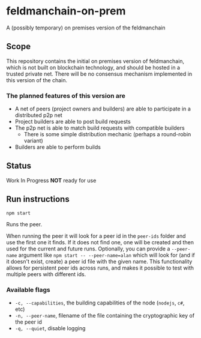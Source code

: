 # feldmanchain-on-prem

A (possibly temporary) on premises version of the feldmanchain

## Scope

This repository contains the initial on premises version of feldmanchain, which is not built on blockchain technology, and should be hosted in a trusted private net. There will be no consensus mechanism implemented in this version of the chain.

### The planned features of this version are

- A net of peers (project owners and builders) are able to participate in a distributed p2p net
- Project builders are able to post build requests
- The p2p net is able to match build requests with compatible builders
  - There is some simple distribution mechanic (perhaps a round-robin variant)
- Builders are able to perform builds

## Status

Work In Progress **NOT** ready for use

## Run instructions

`npm start`

Runs the peer.

When running the peer it will look for a peer id in the `peer-ids` folder and use the first one it finds. If it does not find one, one will be created and then used for the current and future runs. Optionally, you can provide a `--peer-name` argument like `npm start -- --peer-name=alan` which will look for (and if it doesn't exist, create) a peer id file with the given name. This functionality allows for persistent peer ids across runs, and makes it possible to test with multiple peers with different ids.

### Available flags

- `-c, --capabilities`, the building capabilities of the node (`nodejs`, `c#`, etc)
- `-n, --peer-name`, filename of the file containing the cryptographic key of the peer id
- `-q, --quiet`, disable logging
